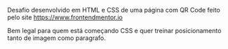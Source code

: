 Desafio desenvolvido em HTML e CSS de uma página com QR Code feito pelo site https://www.frontendmentor.io

Bem legal para quem está começando CSS e quer treinar posicionamento tanto de imagem como paragrafo.